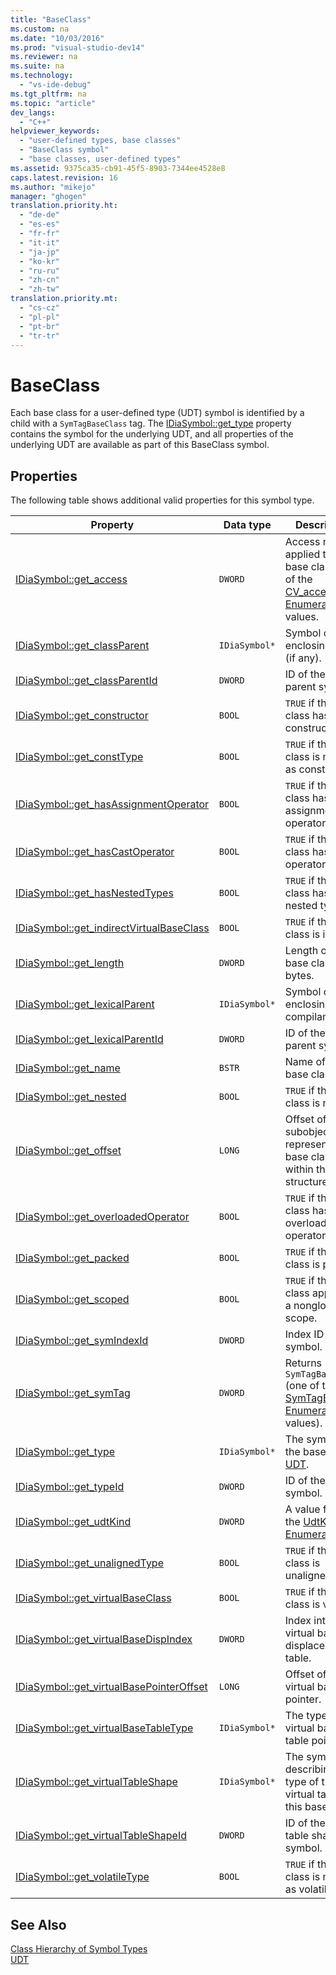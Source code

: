 ```yaml
---
title: "BaseClass"
ms.custom: na
ms.date: "10/03/2016"
ms.prod: "visual-studio-dev14"
ms.reviewer: na
ms.suite: na
ms.technology: 
  - "vs-ide-debug"
ms.tgt_pltfrm: na
ms.topic: "article"
dev_langs: 
  - "C++"
helpviewer_keywords: 
  - "user-defined types, base classes"
  - "BaseClass symbol"
  - "base classes, user-defined types"
ms.assetid: 9375ca35-cb91-45f5-8903-7344ee4528e8
caps.latest.revision: 16
ms.author: "mikejo"
manager: "ghogen"
translation.priority.ht: 
  - "de-de"
  - "es-es"
  - "fr-fr"
  - "it-it"
  - "ja-jp"
  - "ko-kr"
  - "ru-ru"
  - "zh-cn"
  - "zh-tw"
translation.priority.mt: 
  - "cs-cz"
  - "pl-pl"
  - "pt-br"
  - "tr-tr"
---
```

# BaseClass
Each base class for a user-defined type (UDT) symbol is identified by a child with a `SymTagBaseClass` tag. The [IDiaSymbol::get_type](../VS_debugger/idiasymbol--get_type.md) property contains the symbol for the underlying UDT, and all properties of the underlying UDT are available as part of this BaseClass symbol.  
  
## Properties  
 The following table shows additional valid properties for this symbol type.  
  
|Property|Data type|Description|  
|--------------|---------------|-----------------|  
|[IDiaSymbol::get_access](../VS_debugger/idiasymbol--get_access.md)|`DWORD`|Access modifier applied to this base class. One of the [CV_access_e Enumeration](../VS_debugger/cv_access_e.md) values.|  
|[IDiaSymbol::get_classParent](../VS_debugger/idiasymbol--get_classparent.md)|`IDiaSymbol*`|Symbol of the enclosing class (if any).|  
|[IDiaSymbol::get_classParentId](../VS_debugger/idiasymbol--get_classparentid.md)|`DWORD`|ID of the class parent symbol.|  
|[IDiaSymbol::get_constructor](../VS_debugger/idiasymbol--get_constructor.md)|`BOOL`|`TRUE` if the base class has a constructor.|  
|[IDiaSymbol::get_constType](../VS_debugger/idiasymbol--get_consttype.md)|`BOOL`|`TRUE` if the base class is marked as const.|  
|[IDiaSymbol::get_hasAssignmentOperator](../VS_debugger/idiasymbol--get_hasassignmentoperator.md)|`BOOL`|`TRUE` if the base class has an assignment operator.|  
|[IDiaSymbol::get_hasCastOperator](../VS_debugger/idiasymbol--get_hascastoperator.md)|`BOOL`|`TRUE` if the base class has a cast operator.|  
|[IDiaSymbol::get_hasNestedTypes](../VS_debugger/idiasymbol--get_hasnestedtypes.md)|`BOOL`|`TRUE` if the base class has nested types.|  
|[IDiaSymbol::get_indirectVirtualBaseClass](../VS_debugger/idiasymbol--get_indirectvirtualbaseclass.md)|`BOOL`|`TRUE` if the base class is indirect.|  
|[IDiaSymbol::get_length](../VS_debugger/idiasymbol--get_length.md)|`DWORD`|Length of this base class in bytes.|  
|[IDiaSymbol::get_lexicalParent](../VS_debugger/idiasymbol--get_lexicalparent.md)|`IDiaSymbol*`|Symbol of the enclosing compiland.|  
|[IDiaSymbol::get_lexicalParentId](../VS_debugger/idiasymbol--get_lexicalparentid.md)|`DWORD`|ID of the lexical parent symbol.|  
|[IDiaSymbol::get_name](../VS_debugger/idiasymbol--get_name.md)|`BSTR`|Name of the base class.|  
|[IDiaSymbol::get_nested](../VS_debugger/idiasymbol--get_nested.md)|`BOOL`|`TRUE` if the base class is nested.|  
|[IDiaSymbol::get_offset](../VS_debugger/idiasymbol--get_offset.md)|`LONG`|Offset of subobject that represents the base class within the structure.|  
|[IDiaSymbol::get_overloadedOperator](../VS_debugger/idiasymbol--get_overloadedoperator.md)|`BOOL`|`TRUE` if the base class has any overloaded operators.|  
|[IDiaSymbol::get_packed](../VS_debugger/idiasymbol--get_packed.md)|`BOOL`|`TRUE` if the base class is packed.|  
|[IDiaSymbol::get_scoped](../VS_debugger/idiasymbol--get_scoped.md)|`BOOL`|`TRUE` if the base class appears in a nonglobal scope.|  
|[IDiaSymbol::get_symIndexId](../VS_debugger/idiasymbol--get_symindexid.md)|`DWORD`|Index ID of symbol.|  
|[IDiaSymbol::get_symTag](../VS_debugger/idiasymbol--get_symtag.md)|`DWORD`|Returns `SymTagBaseClass` (one of the [SymTagEnum Enumeration](../VS_debugger/symtagenum.md) values).|  
|[IDiaSymbol::get_type](../VS_debugger/idiasymbol--get_type.md)|`IDiaSymbol*`|The symbol for the base class [UDT](../VS_debugger/udt.md).|  
|[IDiaSymbol::get_typeId](../VS_debugger/idiasymbol--get_typeid.md)|`DWORD`|ID of the type symbol.|  
|[IDiaSymbol::get_udtKind](../VS_debugger/idiasymbol--get_udtkind.md)|`DWORD`|A value from the [UdtKind Enumeration](../VS_debugger/udtkind.md).|  
|[IDiaSymbol::get_unalignedType](../VS_debugger/idiasymbol--get_unalignedtype.md)|`BOOL`|`TRUE` if the base class is unaligned.|  
|[IDiaSymbol::get_virtualBaseClass](../VS_debugger/idiasymbol--get_virtualbaseclass.md)|`BOOL`|`TRUE` if the base class is virtual.|  
|[IDiaSymbol::get_virtualBaseDispIndex](../VS_debugger/idiasymbol--get_virtualbasedispindex.md)|`DWORD`|Index into the virtual base displacement table.|  
|[IDiaSymbol::get_virtualBasePointerOffset](../VS_debugger/idiasymbol--get_virtualbasepointeroffset.md)|`LONG`|Offset of the virtual base pointer.|  
|[IDiaSymbol::get_virtualBaseTableType](../VS_debugger/idiasymbol--get_virtualbasetabletype.md)|`IDiaSymbol*`|The type of the virtual base table pointer.|  
|[IDiaSymbol::get_virtualTableShape](../VS_debugger/idiasymbol--get_virtualtableshape.md)|`IDiaSymbol*`|The symbol describing the type of the virtual table for this base class.|  
|[IDiaSymbol::get_virtualTableShapeId](../VS_debugger/idiasymbol--get_virtualtableshapeid.md)|`DWORD`|ID of the virtual table shape symbol.|  
|[IDiaSymbol::get_volatileType](../VS_debugger/idiasymbol--get_volatiletype.md)|`BOOL`|`TRUE` if the base class is marked as volatile.|  
  
## See Also  
 [Class Hierarchy of Symbol Types](../VS_debugger/class-hierarchy-of-symbol-types.md)   
 [UDT](../VS_debugger/udt.md)